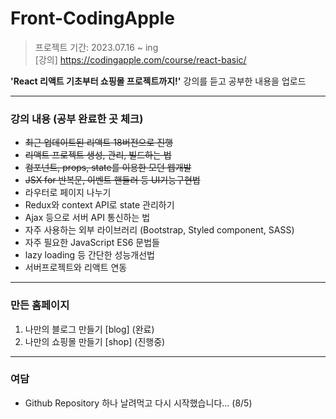 # Front-CodingApple
> 프로젝트 기간: 2023.07.16 ~ ing<br>
>[강의] https://codingapple.com/course/react-basic/
>
<b>'React 리액트 기초부터 쇼핑몰 프로젝트까지!'</b> 강의를 듣고 공부한 내용을 업로드

---
### 강의 내용 (공부 완료한 곳 체크)

- ~~최근 업데이트된 리액트 18버전으로 진행~~
- ~~리액트 프로젝트 생성, 관리, 빌드하는 법~~
- ~~컴포넌트, props, state를 이용한 모던 웹개발~~ 
- ~~JSX for 반복문, 이벤트 핸들러 등 UI기능구현법~~
- 라우터로 페이지 나누기
- Redux와 context API로 state 관리하기
- Ajax 등으로 서버 API 통신하는 법
- 자주 사용하는 외부 라이브러리 (Bootstrap, Styled component, SASS)
- 자주 필요한 JavaScript ES6 문법들
- lazy loading 등 간단한 성능개선법
- 서버프로젝트와 리액트 연동
  
---
### 만든 홈페이지
1. 나만의 블로그 만들기 [blog] (완료)
2. 나만의 쇼핑몰 만들기 [shop] (진행중)

---
### 여담
- Github Repository 하나 날려먹고 다시 시작했습니다... (8/5)
